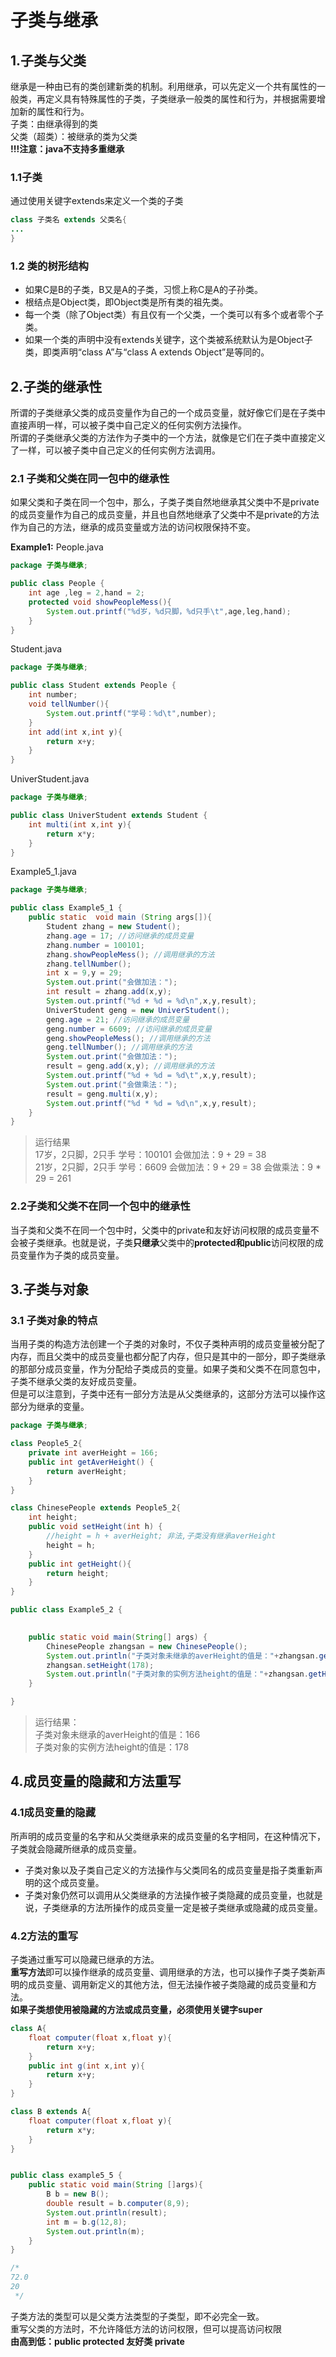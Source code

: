 # 子类与继承
## 1.子类与父类
继承是一种由已有的类创建新类的机制。利用继承，可以先定义一个共有属性的一般类，再定义具有特殊属性的子类，子类继承一般类的属性和行为，并根据需要增加新的属性和行为。<br>
子类：由继承得到的类<br>
父类（超类）：被继承的类为父类<br>
**!!!注意：java不支持多重继承**<br>
### 1.1子类
通过使用关键字extends来定义一个类的子类
```java
class 子类名 extends 父类名{
...
}
```
### 1.2 类的树形结构
- 如果C是B的子类，B又是A的子类，习惯上称C是A的子孙类。<br>
- 根结点是Object类，即Object类是所有类的祖先类。<br>
- 每一个类（除了Object类）有且仅有一个父类，一个类可以有多个或者零个子类。<br>
- 如果一个类的声明中没有extends关键字，这个类被系统默认为是Object子类，即类声明“class A”与“class A extends Object”是等同的。<br>

## 2.子类的继承性
所谓的子类继承父类的成员变量作为自己的一个成员变量，就好像它们是在子类中直接声明一样，可以被子类中自己定义的任何实例方法操作。<br>
所谓的子类继承父类的方法作为子类中的一个方法，就像是它们在子类中直接定义了一样，可以被子类中自己定义的任何实例方法调用。<br>
### 2.1 子类和父类在同一包中的继承性
如果父类和子类在同一个包中，那么，子类子类自然地继承其父类中不是private的成员变量作为自己的成员变量，并且也自然地继承了父类中不是private的方法作为自己的方法，继承的成员变量或方法的访问权限保持不变。<br>

**Example1:**
People.java
```java
package 子类与继承;

public class People {
    int age ,leg = 2,hand = 2;
    protected void showPeopleMess(){
        System.out.printf("%d岁，%d只脚，%d只手\t",age,leg,hand);
    }
}
```

Student.java
```java
package 子类与继承;

public class Student extends People {
    int number;
    void tellNumber(){
        System.out.printf("学号：%d\t",number);
    }
    int add(int x,int y){
        return x+y;
    }
}
```

UniverStudent.java
```java
package 子类与继承;

public class UniverStudent extends Student {
    int multi(int x,int y){
        return x*y;
    }
}
```

Example5_1.java
```java
package 子类与继承;

public class Example5_1 {
    public static  void main (String args[]){
        Student zhang = new Student();
        zhang.age = 17; //访问继承的成员变量
        zhang.number = 100101; 
        zhang.showPeopleMess(); //调用继承的方法
        zhang.tellNumber();
        int x = 9,y = 29;
        System.out.print("会做加法：");
        int result = zhang.add(x,y);
        System.out.printf("%d + %d = %d\n",x,y,result);
        UniverStudent geng = new UniverStudent();
        geng.age = 21; //访问继承的成员变量
        geng.number = 6609; //访问继承的成员变量
        geng.showPeopleMess(); //调用继承的方法
        geng.tellNumber(); //调用继承的方法
        System.out.print("会做加法：");
        result = geng.add(x,y); //调用继承的方法
        System.out.printf("%d + %d = %d\t",x,y,result);
        System.out.print("会做乘法：");
        result = geng.multi(x,y);
        System.out.printf("%d * %d = %d\n",x,y,result);
    }
}
```

> 运行结果<br>
> 17岁，2只脚，2只手	学号：100101	会做加法：9 + 29 = 38<br>
> 21岁，2只脚，2只手	学号：6609	会做加法：9 + 29 = 38	会做乘法：9 * 29 = 261<br>

### 2.2子类和父类不在同一个包中的继承性
当子类和父类不在同一个包中时，父类中的private和友好访问权限的成员变量不会被子类继承。也就是说，子类**只继承**父类中的**protected和public**访问权限的成员变量作为子类的成员变量。<br>

## 3.子类与对象
### 3.1 子类对象的特点
当用子类的构造方法创建一个子类的对象时，不仅子类种声明的成员变量被分配了内存，而且父类中的成员变量也都分配了内存，但只是其中的一部分，即子类继承的那部分成员变量，作为分配给子类成员的变量。如果子类和父类不在同意包中，子类不继承父类的友好成员变量。<br>
但是可以注意到，子类中还有一部分方法是从父类继承的，这部分方法可以操作这部分为继承的变量。<br>

```java
package 子类与继承;

class People5_2{
	private int averHeight = 166;
	public int getAverHeight() {
		return averHeight;
	}
}

class ChinesePeople extends People5_2{
	int height;
	public void setHeight(int h) {
		//height = h + averHeight; 非法,子类没有继承averHeight
		height = h;
	}
	public int getHeight(){
		return height;
	}
}

public class Example5_2 {

	
	public static void main(String[] args) {
		ChinesePeople zhangsan = new ChinesePeople();
		System.out.println("子类对象未继承的averHeight的值是："+zhangsan.getAverHeight());
		zhangsan.setHeight(178);
		System.out.println("子类对象的实例方法height的值是："+zhangsan.getHeight());
	}

}
```
> 运行结果：<br>
> 子类对象未继承的averHeight的值是：166<br>
> 子类对象的实例方法height的值是：178<br>



## 4.成员变量的隐藏和方法重写
### 4.1成员变量的隐藏
所声明的成员变量的名字和从父类继承来的成员变量的名字相同，在这种情况下，子类就会隐藏所继承的成员变量。<br>
- 子类对象以及子类自己定义的方法操作与父类同名的成员变量是指子类重新声明的这个成员变量。
- 子类对象仍然可以调用从父类继承的方法操作被子类隐藏的成员变量，也就是说，子类继承的方法所操作的成员变量一定是被子类继承或隐藏的成员变量。<br>

### 4.2方法的重写
子类通过重写可以隐藏已继承的方法。<br>
**重写方法**即可以操作继承的成员变量、调用继承的方法，也可以操作子类子类新声明的成员变量、调用新定义的其他方法，但无法操作被子类隐藏的成员变量和方法。<br>
**如果子类想使用被隐藏的方法或成员变量，必须使用关键字super**<br>
```java
class A{
    float computer(float x,float y){
        return x+y;
    }
    public int g(int x,int y){
        return x+y;
    }
}

class B extends A{
    float computer(float x,float y){
        return x*y;
    }
}


public class example5_5 {
    public static void main(String []args){
        B b = new B();
        double result = b.computer(8,9);
        System.out.println(result);
        int m = b.g(12,8);
        System.out.println(m);
    }
}

/*
72.0
20
 */
```

子类方法的类型可以是父类方法类型的子类型，即不必完全一致。<br>
重写父类的方法时，不允许降低方法的访问权限，但可以提高访问权限<br>
**由高到低：public protected 友好类 private**
